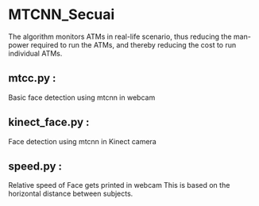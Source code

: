 # MTCNN_Secuai
The algorithm monitors ATMs in real-life scenario, thus reducing the man-power required to run the ATMs, and thereby reducing the cost to run individual ATMs.


## mtcc.py :
Basic face detection using mtcnn in webcam

## kinect_face.py : 
Face detection using mtcnn in Kinect camera

## speed.py : 
Relative speed of Face gets printed in webcam
This is based on the horizontal distance between subjects.
